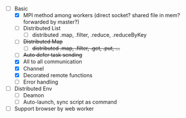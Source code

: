 - [ ] Basic
    - [x] MPI method among workers (direct socket? shared file in mem? forwarded by master?)
    - [ ] Distributed List
        - [ ] distributed .map, .filter, .reduce, .reduceByKey
    - [ ] <del>Distributed Map</del>
        - [ ] <del>distributed .map, .filter, .get, .put, ...</del>
    - [ ] <del>Auto defer task sending</del>
    - [x] All to all communication
    - [x] Channel
    - [x] Decorated remote functions
    - [ ] Error handling
- [ ] Distributed Env
    - [ ] Deamon
    - [ ] Auto-launch, sync script as command
- [ ] Support browser by web worker
